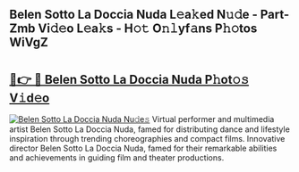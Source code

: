 ## Belen Sotto La Doccia Nuda L𝚎a𝚔ed N𝚞𝚍e - Part-Zmb Vi𝚍𝚎o L𝚎a𝚔s - H𝚘𝚝 O𝚗𝚕yf𝚊ns P𝚑𝚘tos WiVgZ

# <h2><a href="http://kf45mj.oniu.top/?m=Belen+Sotto+La+Doccia+Nuda">🔗👉 🔴 Belen Sotto La Doccia Nuda P𝚑ot𝚘𝚜 V𝚒d𝚎o</a></h2>

[![Belen Sotto La Doccia Nuda Nu𝚍e𝚜](https://i.imgur.com/0qMVB7G.gif)](http://kf45mj.oniu.top/?m=Belen+Sotto+La+Doccia+Nuda)
Virtual performer and multimedia artist Belen Sotto La Doccia Nuda, famed for distributing dance and lifestyle inspiration through trending choreographies and compact films. Innovative director Belen Sotto La Doccia Nuda, famed for their remarkable abilities and achievements in guiding film and theater productions.  
